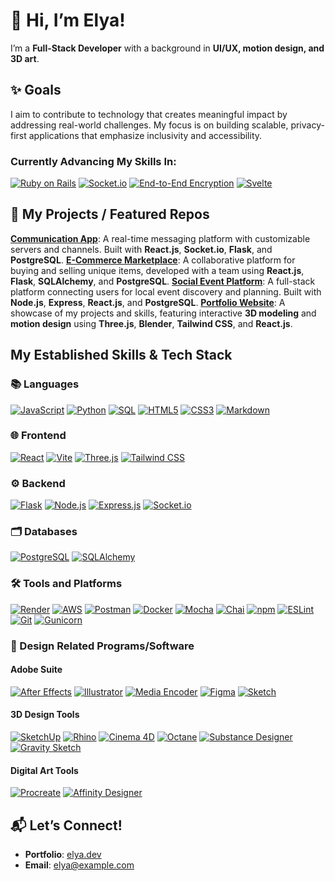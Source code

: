 # 👋 Hi, I’m Elya!

I’m a **Full-Stack Developer** with a background in **UI/UX, motion design, and 3D art**.

## ✨ Goals

I aim to contribute to technology that creates meaningful impact by addressing real-world challenges. My focus is on building scalable, privacy-first applications that emphasize inclusivity and accessibility. 

### Currently Advancing My Skills In:

[![Ruby on Rails](https://img.shields.io/badge/Ruby%20on%20Rails-CC0000?logo=ruby-on-rails&logoColor=white)](https://rubyonrails.org/)
[![Socket.io](https://img.shields.io/badge/Socket.io-black?logo=socket.io&logoColor=white)](https://socket.io/)
[![End-to-End Encryption](https://img.shields.io/badge/End%20to%20End%20Encryption-5E81AC?logo=security&logoColor=white)](https://en.wikipedia.org/wiki/End-to-end_encryption)
[![Svelte](https://img.shields.io/badge/Svelte-FF3E00?logo=svelte&logoColor=white)](https://svelte.dev/)

## 🌟 My Projects / Featured Repos

[**Communication App**](https://elya-le-banter.onrender.com): A real-time messaging platform with customizable servers and channels. Built with **React.js**, **Socket.io**, **Flask**, and **PostgreSQL**.
[**E-Commerce Marketplace**](https://etsyclone-4ah1.onrender.com): A collaborative platform for buying and selling unique items, developed with a team using **React.js**, **Flask**, **SQLAlchemy**, and **PostgreSQL**.
[**Social Event Platform**](https://meetpup-elya.onrender.com): A full-stack platform connecting users for local event discovery and planning. Built with **Node.js**, **Express**, **React.js**, and **PostgreSQL**.
[**Portfolio Website**](https://github.com/elya-le/Elya.dev): A showcase of my projects and skills, featuring interactive **3D modeling** and **motion design** using **Three.js**, **Blender**, **Tailwind CSS**, and **React.js**.

## My Established Skills & Tech Stack

### 📚 Languages
[![JavaScript](https://img.shields.io/badge/JavaScript-%23323330.svg?logo=javascript&logoColor=%23F7DF1E)](https://developer.mozilla.org/en-US/docs/Web/JavaScript)
[![Python](https://img.shields.io/badge/Python-3670A0?logo=python&logoColor=ffdd54)](https://www.python.org/)
[![SQL](https://img.shields.io/badge/SQL-%2307405e.svg?logo=postgresql&logoColor=white)](https://www.postgresql.org/)
[![HTML5](https://img.shields.io/badge/HTML5-%23E34F26.svg?logo=html5&logoColor=white)](https://developer.mozilla.org/en-US/docs/Web/Guide/HTML/HTML5)
[![CSS3](https://img.shields.io/badge/CSS3-%231572B6.svg?logo=css3&logoColor=white)](https://developer.mozilla.org/en-US/docs/Web/CSS)
[![Markdown](https://img.shields.io/badge/Markdown-%23000000.svg?logo=markdown&logoColor=white)](https://www.markdownguide.org/)

### 🌐 Frontend
[![React](https://img.shields.io/badge/react-%2320232a.svg?logo=react&logoColor=%2361DAFB)](https://reactjs.org/)
[![Vite](https://img.shields.io/badge/vite-%23646CFF.svg?logo=vite&logoColor=white)](https://vitejs.dev/)
[![Three.js](https://img.shields.io/badge/Three.js-%23000000.svg?logo=three.js&logoColor=white)](https://threejs.org/)
[![Tailwind CSS](https://img.shields.io/badge/tailwindcss-%2338B2AC.svg?logo=tailwind-css&logoColor=white)](https://tailwindcss.com/)

### ⚙️ Backend
[![Flask](https://img.shields.io/badge/flask-%23000000.svg?logo=flask&logoColor=white)](https://flask.palletsprojects.com/)
[![Node.js](https://img.shields.io/badge/node.js-6DA55F?logo=node.js&logoColor=white)](https://nodejs.org/)
[![Express.js](https://img.shields.io/badge/express.js-%23404d59.svg?logo=express&logoColor=%2361DAFB)](https://expressjs.com/)
[![Socket.io](https://img.shields.io/badge/socket.io-black?logo=socket.io&logoColor=white)](https://socket.io/)

### 🗂️ Databases
[![PostgreSQL](https://img.shields.io/badge/PostgreSQL-%23336791.svg?logo=postgresql&logoColor=white)](https://www.postgresql.org/)
[![SQLAlchemy](https://img.shields.io/badge/SQLAlchemy-%23d73351.svg?logo=python&logoColor=white)](https://www.sqlalchemy.org/)

### 🛠 Tools and Platforms

[![Render](https://img.shields.io/badge/Render-%46E3B7.svg?logo=render&logoColor=white)](https://render.com/)
[![AWS](https://img.shields.io/badge/AWS-%23FF9900.svg?logo=amazon-aws&logoColor=white)](https://aws.amazon.com/)
[![Postman](https://img.shields.io/badge/Postman-FF6C37?logo=postman&logoColor=white)](https://www.postman.com/)
[![Docker](https://img.shields.io/badge/docker-%230db7ed.svg?logo=docker&logoColor=white)](https://www.docker.com/)
[![Mocha](https://img.shields.io/badge/Mocha-8D6748?logo=mocha&logoColor=white)](https://mochajs.org/)
[![Chai](https://img.shields.io/badge/Chai-A30701?logo=chai&logoColor=white)](https://www.chaijs.com/)
[![npm](https://img.shields.io/badge/npm-%23CB3837.svg?logo=npm&logoColor=white)](https://www.npmjs.com/)
[![ESLint](https://img.shields.io/badge/ESLint-4B3263?logo=eslint&logoColor=white)](https://eslint.org/)
[![Git](https://img.shields.io/badge/git-%23F05033.svg?logo=git&logoColor=white)](https://git-scm.com/)
[![Gunicorn](https://img.shields.io/badge/Gunicorn-499848.svg?logo=gunicorn&logoColor=white)](https://gunicorn.org/)

### 🎨 Design Related Programs/Software

#### **Adobe Suite**
[![After Effects](https://img.shields.io/badge/After%20Effects-9999FF.svg?logo=adobeaftereffects&logoColor=white)](https://www.adobe.com/products/aftereffects.html)
[![Illustrator](https://img.shields.io/badge/Illustrator-FF9A00.svg?logo=adobeillustrator&logoColor=white)](https://www.adobe.com/products/illustrator.html)
[![Media Encoder](https://img.shields.io/badge/Media%20Encoder-9999FF.svg?logo=adobe&logoColor=white)](https://www.adobe.com/products/media-encoder.html)
[![Figma](https://img.shields.io/badge/Figma-%23F24E1E.svg?logo=figma&logoColor=white)](https://www.figma.com/)
[![Sketch](https://img.shields.io/badge/Sketch-F7B500?logo=sketch&logoColor=white)](https://www.sketch.com/)

#### **3D Design Tools**
[![SketchUp](https://img.shields.io/badge/SketchUp-%23FF7057.svg?logo=sketchup&logoColor=white)](https://www.sketchup.com/)
[![Rhino](https://img.shields.io/badge/Rhino-801010.svg?logo=rhinoceros&logoColor=white)](https://www.rhino3d.com/)
[![Cinema 4D](https://img.shields.io/badge/Cinema%204D-011A6A.svg?logo=maxon&logoColor=white)](https://www.maxon.net/en/cinema-4d)
[![Octane](https://img.shields.io/badge/Octane-292929.svg?logo=octanerender&logoColor=white)](https://home.otoy.com/)
[![Substance Designer](https://img.shields.io/badge/Substance%20Designer-563D7C.svg?logo=adobe&logoColor=white)](https://www.adobe.com/products/substance3d-designer.html)
[![Gravity Sketch](https://img.shields.io/badge/Gravity%20Sketch-FF595E.svg?logo=grav&logoColor=white)](https://www.gravitysketch.com/)

#### **Digital Art Tools**
[![Procreate](https://img.shields.io/badge/Procreate-%23000000.svg?logo=procreate&logoColor=white)](https://procreate.art/)
[![Affinity Designer](https://img.shields.io/badge/Affinity%20Designer-%231B72BE.svg?logo=affinity&logoColor=white)](https://affinity.serif.com/en-us/designer/)


## 📬 Let’s Connect!
- **Portfolio**: [elya.dev](https://elya.dev)
- **Email**: [elya@example.com](mailto:elya@example.com)


